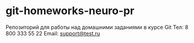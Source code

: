 # git-homeworks-neuro-pr
Репозиторий для работы над домашними заданиями в курсе Git
Тел: 8 800 333 55 22
Email: support@test.ru